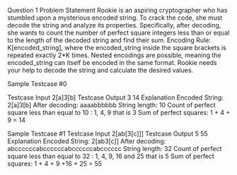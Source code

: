 Question 1
Problem Statement
Rookie is an aspiring cryptographer who has stumbled upon a mysterious encoded string. To crack the code, she must decode the string and analyze its properties. Specifically, after decoding, she wants to count the number of perfect square integers less than or equal to the length of the decoded string and find their sum.
Encoding Rule: K[encoded_string], where the encoded_string inside the square brackets is repeated exactly 2*K times. Nested encodings are possible, meaning the encoded_string can itself be encoded in the same format.
Rookie needs your help to decode the string and calculate the desired values.

Sample Testcase #0

Testcase Input
2[a]3[b]
Testcase Output
3 14
Explanation
Encoded String: 2[a]3[b]
After decoding: aaaabbbbbb
String length: 10
Count of perfect square less than equal to 10 : 1, 4, 9 that is 3
Sum of perfect squares: 1 + 4 + 9 = 14

Sample Testcase #1
Testcase Input
2[ab[3[c]]]
Testcase Output
5 55
Explanation
Encoded String: 2[ab3[c]]
After decoding: abccccccabccccccabccccccabcccccc
String length: 32
Count of perfect square less than equal to 32 : 1, 4, 9, 16 and 25 that is 5
Sum of perfect squares: 1 + 4 + 9 +16 + 25 = 55